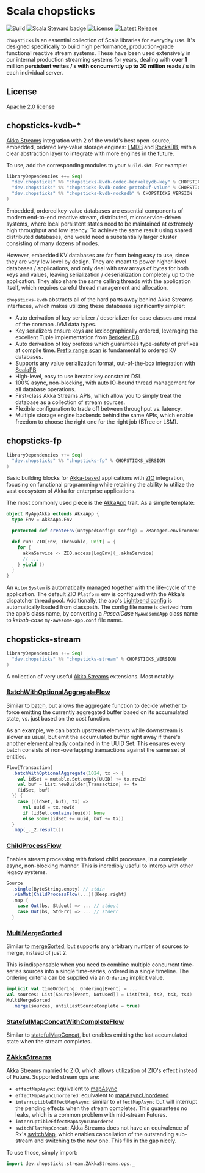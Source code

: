 # Scala chopsticks
![Build](https://github.com/shopstic/chopsticks/workflows/Build/badge.svg)
[![Scala Steward badge](https://img.shields.io/badge/Scala_Steward-helping-blue.svg?style=flat&logo=data:image/png;base64,iVBORw0KGgoAAAANSUhEUgAAAA4AAAAQCAMAAAARSr4IAAAAVFBMVEUAAACHjojlOy5NWlrKzcYRKjGFjIbp293YycuLa3pYY2LSqql4f3pCUFTgSjNodYRmcXUsPD/NTTbjRS+2jomhgnzNc223cGvZS0HaSD0XLjbaSjElhIr+AAAAAXRSTlMAQObYZgAAAHlJREFUCNdNyosOwyAIhWHAQS1Vt7a77/3fcxxdmv0xwmckutAR1nkm4ggbyEcg/wWmlGLDAA3oL50xi6fk5ffZ3E2E3QfZDCcCN2YtbEWZt+Drc6u6rlqv7Uk0LdKqqr5rk2UCRXOk0vmQKGfc94nOJyQjouF9H/wCc9gECEYfONoAAAAASUVORK5CYII=)](https://scala-steward.org) 
[![License](https://img.shields.io/badge/License-Apache%202.0-blue.svg)](https://github.com/shopstic/helmet/blob/main/LICENSE)
[![Latest Release](https://img.shields.io/maven-central/v/dev.chopsticks/chopsticks-stream_2.13)](https://search.maven.org/search?q=g:dev.chopsticks)

`chopsticks` is an essential collection of Scala libraries for everyday use. It's designed specifically to build high performance, production-grade functional reactive stream systems. These have been used extensively in our internal production streaming systems for years, dealing with __over 1 million persistent writes / s with concurrently up to 30 million reads / s__ in each individual server.

## License

[Apache 2.0 license](./LICENSE.txt)

## chopsticks-kvdb-*

[Akka Streams](https://doc.akka.io/docs/akka/current/stream/index.html) integration with 2 of the world's best open-source, embedded, ordered key-value storage engines: [LMDB](http://www.lmdb.tech/doc/) and [RocksDB](https://github.com/facebook/rocksdb), with a clear abstraction layer to integrate with more engines in the future.

To use, add the corresponding modules to your `build.sbt`. For example:

```scala
libraryDependencies ++= Seq(
  "dev.chopsticks" %% "chopsticks-kvdb-codec-berkeleydb-key" % CHOPSTICKS_VERSION,
  "dev.chopsticks" %% "chopsticks-kvdb-codec-protobuf-value" % CHOPSTICKS_VERSION,
  "dev.chopsticks" %% "chopsticks-kvdb-rocksdb" % CHOPSTICKS_VERSION
)
```

Embedded, ordered key-value databases are essential components of modern end-to-end reactive stream, distributed, microservice-driven systems, where local persistent states need to be maintained at extremely high throughput and low latency. To achieve the same result using shared distributed databases, one would need a substantially larger cluster consisting of many dozens of nodes.

However, embedded KV databases are far from being easy to use, since they are very low level by design. They are meant to power higher-level databases / applications, and only deal with raw arrays of bytes for both keys and values, leaving serialization / deserialization completely up to the application. They also share the same calling threads with the application itself, which requires careful thread management and allocation.

`chopsticks-kvdb` abstracts all of the hard parts away behind Akka Streams interfaces, which makes utilizing these databases significantly simpler:

- Auto derivation of key serializer / deserializer for case classes and most of the common JVM data types. 
- Key serializers ensure keys are lexicographically ordered, leveraging the excellent Tuple implementation from [Berkeley DB](https://en.wikipedia.org/wiki/Berkeley_DB).
- Auto derivation of key prefixes which guarantees type-safety of prefixes at compile time. [Prefix range scan](https://github.com/facebook/rocksdb/wiki/rocksdb-basics#prefix-iterators) is fundamental to ordered KV databases.
- Supports any value serialization format, out-of-the-box integration with [ScalaPB](https://github.com/scalapb/ScalaPB)
- High-level, easy to use iterator key constraint DSL
- 100% async, non-blocking, with auto IO-bound thread management for all database operations.
- First-class Akka Streams APIs, which allow you to simply treat the database as a collection of stream sources.
- Flexible configuration to trade off between throughput vs. latency.
- Multiple storage engine backends behind the same APIs, which enable freedom to choose the right one for the right job (BTree or LSM).

## chopsticks-fp

```scala
libraryDependencies ++= Seq(
  "dev.chopsticks" %% "chopsticks-fp" % CHOPSTICKS_VERSION
)
```

Basic building blocks for [Akka-based](https://akka.io/) applications with [ZIO](https://zio.dev/docs/getting_started.html) integration, focusing on functional programming while retaining the ability to utilize the vast ecosystem of Akka for enterprise applications.

The most commonly used piece is the [AkkaApp](./chopsticks-fp/src/main/scala/dev/chopsticks/fp/AkkaApp.scala) trait. As a simple template:

```scala
object MyAppAkka extends AkkaApp {
  type Env = AkkaApp.Env

  protected def createEnv(untypedConfig: Config) = ZManaged.environment[AkkaApp.Env]

  def run: ZIO[Env, Throwable, Unit] = {
    for {
      akkaService <- ZIO.access[LogEnv](_.akkaService)
      // ...
    } yield ()
  }
}
```

An `ActorSystem` is automatically managed together with the life-cycle of the application. The default ZIO `Platform` env is configured with the Akka's dispatcher thread pool. Additionally, the app's [Lightbend config](https://github.com/lightbend/config) is automatically loaded from classpath. The config file name is derived from the app's class name, by converting a *PascalCase* `MyAwesomeApp` class name to *kebab-case* `my-awesome-app.conf` file name. 

## chopsticks-stream

```scala
libraryDependencies ++= Seq(
  "dev.chopsticks" %% "chopsticks-stream" % CHOPSTICKS_VERSION
)
```

A collection of very useful [Akka Streams](https://doc.akka.io/docs/akka/current/stream/index.html) extensions. Most notably:

### [BatchWithOptionalAggregateFlow](./chopsticks-stream/src/main/scala/dev/chopsticks/stream/BatchWithOptionalAggregateFlow.scala)

Similar to [batch](https://doc.akka.io/docs/akka/current/stream/operators/Source-or-Flow/batch.html), but allows the aggregate function to decide whether to force emitting the currently aggregated buffer based on its accumulated state, vs. just based on the cost function.

As an example, we can batch upstream elements while downstream is slower as usual, but emit the accumulated buffer right away if there's another element already contained in the UUID Set. This ensures every batch consists of non-overlapping transactions against the same set of entities.

```scala
Flow[Transaction]
  .batchWithOptionalAggregate(1024, tx => {
    val idSet = mutable.Set.empty[UUID] += tx.rowId
    val buf = List.newBuilder[Transaction] += tx
    (idSet, buf)
  }) {
    case ((idSet, buf), tx) =>
      val uuid = tx.rowId
      if (idSet.contains(uuid)) None
      else Some((idSet += uuid, buf += tx))
  }
  .map(_._2.result())
```

### [ChildProcessFlow](./chopsticks-stream/src/main/scala/dev/chopsticks/stream/ChildProcessFlow.scala)

Enables stream processing with forked child processes, in a completely async, non-blocking manner. This is incredibly useful to interop with other legacy systems.

```scala
Source
  .single(ByteString.empty) // stdin
  .viaMat(ChildProcessFlow(...))(Keep.right)
  .map {
    case Out(bs, Stdout) => ... // stdout
    case Out(bs, StdErr) => ... // stderr
  }
```

### [MultiMergeSorted](./chopsticks-stream/src/main/scala/dev/chopsticks/stream/MultiMergeSorted.scala)

Similar to [mergeSorted](https://doc.akka.io/docs/akka/current/stream/operators/Source-or-Flow/mergeSorted.html), but supports any arbitrary number of sources to merge, instead of just 2.

This is indispensable when you need to combine multiple concurrent time-series sources into a single time-series, ordered in a single timeline. The ordering criteria can be supplied via an `Ordering` implicit value.

```scala
implicit val timeOrdering: Ordering[Event] = ...
val sources: List[Source[Event, NotUsed]] = List(ts1, ts2, ts3, ts4)
MultiMergeSorted
  .merge(sources, untilLastSourceComplete = true)
```

### [StatefulMapConcatWithCompleteFlow](./chopsticks-stream/src/main/scala/dev/chopsticks/stream/StatefulMapConcatWithCompleteFlow.scala)

Similar to [statefulMapConcat](https://doc.akka.io/docs/akka/current/stream/operators/Source-or-Flow/statefulMapConcat.html), but enables emitting the last accumulated state when the stream completes.

### [ZAkkaStreams](./chopsticks-stream/src/main/scala/dev/chopsticks/stream/ZAkkaStreams.scala)

Akka Streams married to ZIO, which allows utilization of ZIO's effect instead of Future. Supported stream ops are:

- `effectMapAsync`: equivalent to [mapAsync](https://doc.akka.io/docs/akka/current/stream/operators/Source-or-Flow/mapAsync.html#mapasync)
- `effectMapAsyncUnordered`: equivalent to [mapAsyncUnordered](https://doc.akka.io/docs/akka/current/stream/operators/Source-or-Flow/mapAsyncUnordered.html#mapasyncunordered)
- `interruptibleEffectMapAsync`: similar to `effectMapAsync` but will interrupt the pending effects when the stream completes. This guarantees no leaks, which is a common problem with mid-stream Futures.
- `interruptibleEffectMapAsyncUnordered`
- `switchFlatMapConcat`: Akka Streams does not have an equivalence of Rx's [switchMap](https://www.learnrxjs.io/operators/transformation/switchmap.html), which enables cancellation of the outstanding sub-stream and switching to the new one. This fills in the gap nicely.
 
To use those, simply import:

```scala
import dev.chopsticks.stream.ZAkkaStreams.ops._
```

